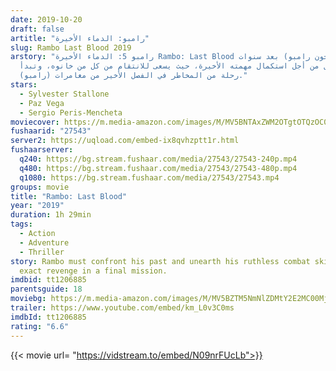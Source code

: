 ```yaml
---
date: 2019-10-20
draft: false
artitle: "رامبو: الدماء الأخيرة"
slug: Rambo Last Blood 2019
arstory: "رامبو 5: الدماء الأخيرة Rambo: Last Blood يعود (جون رامبو) بعد سنوات
  طوال من أجل استكمال مهمته الأخيرة، حيث يسعى للانتقام من كل من خانوه، وتبدأ
  رحلة من المخاطر في الفصل الأخير من مغامرات (رامبو)."
stars:
  - Sylvester Stallone
  - Paz Vega
  - Sergio Peris-Mencheta
moviecover: https://m.media-amazon.com/images/M/MV5BNTAxZWM2OTgtOTQzOC00ZTI5LTgyYjktZTRhYWM4YWQxNWI0XkEyXkFqcGdeQXVyMjMwNDgzNjc@._V1_FMjpg_UY867_.jpg
fushaarid: "27543"
server2: https://uqload.com/embed-ix8qvhzptt1r.html
fushaarserver:
  q240: https://bg.stream.fushaar.com/media/27543/27543-240p.mp4
  q480: https://bg.stream.fushaar.com/media/27543/27543-480p.mp4
  q1080: https://bg.stream.fushaar.com/media/27543/27543.mp4
groups: movie
title: "Rambo: Last Blood"
year: "2019"
duration: 1h 29min
tags:
  - Action
  - Adventure
  - Thriller
story: Rambo must confront his past and unearth his ruthless combat skills to
  exact revenge in a final mission.
imdbid: tt1206885
parentsguide: 18
moviebg: https://m.media-amazon.com/images/M/MV5BZTM5NmNlZDMtY2E2MC00MjNlLWExMmItOGU3MDU5ODQ0MzAyXkEyXkFqcGdeQXVyNjg2NjQwMDQ@._V1_SY1000_CR0,0,1499,1000_AL_.jpg
trailer: https://www.youtube.com/embed/km_L0v3C0ms
imdbId: tt1206885
rating: "6.6"
---
```


{{< movie url= "https://vidstream.to/embed/N09nrFUcLb">}}
